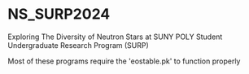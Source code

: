 # NS_SURP2024
Exploring The Diversity of Neutron Stars at SUNY POLY Student Undergraduate Research Program (SURP)


Most of these programs require the 'eostable.pk' to function properly


